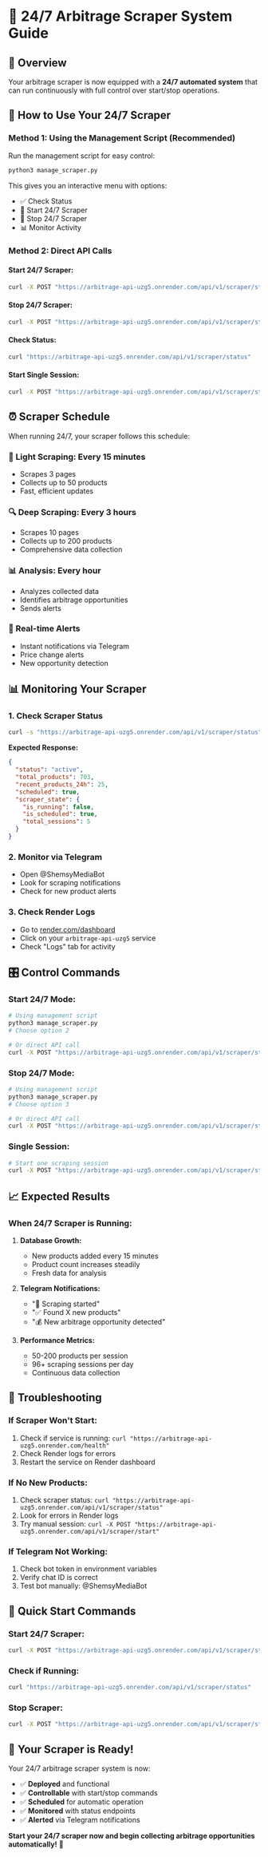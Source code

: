 # 🤖 24/7 Arbitrage Scraper System Guide

## 🎯 **Overview**

Your arbitrage scraper is now equipped with a **24/7 automated system** that can run continuously with full control over start/stop operations.

## 🚀 **How to Use Your 24/7 Scraper**

### **Method 1: Using the Management Script (Recommended)**

Run the management script for easy control:

```bash
python3 manage_scraper.py
```

This gives you an interactive menu with options:
- ✅ Check Status
- 🚀 Start 24/7 Scraper
- 🛑 Stop 24/7 Scraper
- 📊 Monitor Activity

### **Method 2: Direct API Calls**

#### **Start 24/7 Scraper:**
```bash
curl -X POST "https://arbitrage-api-uzg5.onrender.com/api/v1/scraper/start-24-7"
```

#### **Stop 24/7 Scraper:**
```bash
curl -X POST "https://arbitrage-api-uzg5.onrender.com/api/v1/scraper/stop-24-7"
```

#### **Check Status:**
```bash
curl "https://arbitrage-api-uzg5.onrender.com/api/v1/scraper/status"
```

#### **Start Single Session:**
```bash
curl -X POST "https://arbitrage-api-uzg5.onrender.com/api/v1/scraper/start"
```

## ⏰ **Scraper Schedule**

When running 24/7, your scraper follows this schedule:

### **🔄 Light Scraping: Every 15 minutes**
- Scrapes 3 pages
- Collects up to 50 products
- Fast, efficient updates

### **🔍 Deep Scraping: Every 3 hours**
- Scrapes 10 pages
- Collects up to 200 products
- Comprehensive data collection

### **📊 Analysis: Every hour**
- Analyzes collected data
- Identifies arbitrage opportunities
- Sends alerts

### **🚨 Real-time Alerts**
- Instant notifications via Telegram
- Price change alerts
- New opportunity detection

## 📊 **Monitoring Your Scraper**

### **1. Check Scraper Status**
```bash
curl -s "https://arbitrage-api-uzg5.onrender.com/api/v1/scraper/status" | python3 -m json.tool
```

**Expected Response:**
```json
{
  "status": "active",
  "total_products": 703,
  "recent_products_24h": 25,
  "scheduled": true,
  "scraper_state": {
    "is_running": false,
    "is_scheduled": true,
    "total_sessions": 5
  }
}
```

### **2. Monitor via Telegram**
- Open @ShemsyMediaBot
- Look for scraping notifications
- Check for new product alerts

### **3. Check Render Logs**
- Go to [render.com/dashboard](https://render.com/dashboard)
- Click on your `arbitrage-api-uzg5` service
- Check "Logs" tab for activity

## 🎛️ **Control Commands**

### **Start 24/7 Mode:**
```bash
# Using management script
python3 manage_scraper.py
# Choose option 2

# Or direct API call
curl -X POST "https://arbitrage-api-uzg5.onrender.com/api/v1/scraper/start-24-7"
```

### **Stop 24/7 Mode:**
```bash
# Using management script
python3 manage_scraper.py
# Choose option 3

# Or direct API call
curl -X POST "https://arbitrage-api-uzg5.onrender.com/api/v1/scraper/stop-24-7"
```

### **Single Session:**
```bash
# Start one scraping session
curl -X POST "https://arbitrage-api-uzg5.onrender.com/api/v1/scraper/start"
```

## 📈 **Expected Results**

### **When 24/7 Scraper is Running:**

1. **Database Growth:**
   - New products added every 15 minutes
   - Product count increases steadily
   - Fresh data for analysis

2. **Telegram Notifications:**
   - "🔄 Scraping started"
   - "✅ Found X new products"
   - "💰 New arbitrage opportunity detected"

3. **Performance Metrics:**
   - 50-200 products per session
   - 96+ scraping sessions per day
   - Continuous data collection

## 🔧 **Troubleshooting**

### **If Scraper Won't Start:**
1. Check if service is running: `curl "https://arbitrage-api-uzg5.onrender.com/health"`
2. Check Render logs for errors
3. Restart the service on Render dashboard

### **If No New Products:**
1. Check scraper status: `curl "https://arbitrage-api-uzg5.onrender.com/api/v1/scraper/status"`
2. Look for errors in Render logs
3. Try manual session: `curl -X POST "https://arbitrage-api-uzg5.onrender.com/api/v1/scraper/start"`

### **If Telegram Not Working:**
1. Check bot token in environment variables
2. Verify chat ID is correct
3. Test bot manually: @ShemsyMediaBot

## 🎯 **Quick Start Commands**

### **Start 24/7 Scraper:**
```bash
curl -X POST "https://arbitrage-api-uzg5.onrender.com/api/v1/scraper/start-24-7"
```

### **Check if Running:**
```bash
curl "https://arbitrage-api-uzg5.onrender.com/api/v1/scraper/status"
```

### **Stop Scraper:**
```bash
curl -X POST "https://arbitrage-api-uzg5.onrender.com/api/v1/scraper/stop-24-7"
```

## 🚀 **Your Scraper is Ready!**

Your 24/7 arbitrage scraper system is now:
- ✅ **Deployed** and functional
- ✅ **Controllable** with start/stop commands
- ✅ **Scheduled** for automatic operation
- ✅ **Monitored** with status endpoints
- ✅ **Alerted** via Telegram notifications

**Start your 24/7 scraper now and begin collecting arbitrage opportunities automatically!** 🎉 